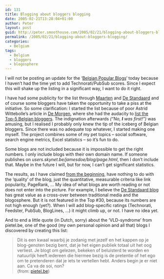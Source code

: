 ```yaml
---
id: 131
title: Blogging about bloggers blogging
date: 2005-02-21T13:28:04+01:00
author: Peter
layout: post
guid: http://peter.smoothouse.com/2005/02/21/blogging-about-bloggers-blogging/
permalink: /2005/02/21/blogging-about-bloggers-blogging/
categories:
  - Belgium
tags:
  - Belgium
  - bloggers
  - blogosphere
---
```

I will not be posting an update for the &#8216;[Belgian Popular Blogs](http://blog.forret.com/blog/2005/02/popular-belgian-blogs-version-4.html)&#8216; today because I haven&#8217;t had the time yet to add Technorati/PubSub scores. Since I expect this will shake up the listing in a significant way, I want to do it right.

I have had some publicity for the list through [Maarten](http://www.superblog.org/vlaanderen/) and [De Standaard](http://standaard.typepad.com/) and of course some bloggers have taken the opportunity to take a piss at the initiative. So some clarification: I started the list because of poor Astrid Wittebolle&#8217;s article in [De Morgen](http://www.demorgen.be), where she had the audacity to [list the Top-5 Belgian bloggers](http://goya.studentenweb.org/archives/archive_2005-m01.php). The indignation afterwards _(&#8220;No, **I** was first!&#8221;)_ was amusing, but I realised I probably only knew the tip of the iceberg of Belgian bloggers. Since there was no adequate top whatever, I started making one myself. The project combines some of my pet topics &#8211; social software, search engine metrics, Excel statistics &#8211; so it&#8217;s fun to do.

Some blogs are not included because it is impossible to get the right numbers. I only include blogs with their own domain name. If someone publishes on _users.skynet.be/jamesdoe/blog/page.html_, then I don&#8217;t include that. Maybe in the future I will, but for now, I can&#8217;t get significant statistics.

The results, as I have claimed [from the beginning](http://blog.forret.com/blog/2005/01/popular-belgian-blogs-preliminary-top.html), have nothing to do with the &#8216;quality&#8217; of the blog, just the quantitative, measurable criteria like link popularity, PageRank, &#8230; My idea of what blogs are worth reading or not does not enter into the picture. For example, I believe the [De Standaard blog](http://standaard.typepad.com/) has great value as a cross-over between traditional media and the blogosphere. But it is not featured in the Top #30, because its numbers are not high enough (yet?). When I will add blog-specific ratings (Technorati, Feedster, PubSub, BlogLines, &#8230;) it might climb up, or not. I have no idea yet.

And to end a little quote (in Dutch, sorry) about the &#8216;VLD-syndrome&#8217; from pietel.be, one of the good (my own personal opinion and all that) blogs I discovered by creating this list:

> Dit is een kwaal waarbij je zodanig met jezelf en het kappen op je blog-genoten bezig bent, dat je het eigen publiek totaal uit het oog verliest. Je blogt om gelezen, bekeken of beluisterd te worden en natuurlijk heeft iedereen die hiermee bezig is de pretentie of het ego om te pretenderen dat je iets te vertellen hebt. Anders begin je er niet aan. Ca va de soi, non?  
> (from: [pietel.be](http://www.student.kuleuven.ac.be/~m0225778/pietel/2005/01/modder-gooien.htm))